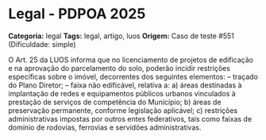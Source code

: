 # Legal - PDPOA 2025

**Categoria:** legal
**Tags:** legal, artigo, luos
**Origem:** Caso de teste #551 (Dificuldade: simple)

O Art. 25 da LUOS informa que no licenciamento de projetos de edificação e na aprovação do parcelamento do solo, poderão incidir restrições específicas sobre o imóvel, decorrentes dos seguintes elementos: – traçado do Plano Diretor; – faixa não edificável, relativa a: a) áreas destinadas à implantação de redes e equipamentos públicos urbanos vinculados à prestação de serviços de competência do Município; b) áreas de preservação permanente, conforme legislação aplicável; c) restrições administrativas impostas por outros entes federativos, tais como faixas de domínio de rodovias, ferrovias e servidões administrativas.